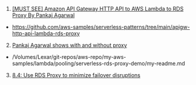 
1. [[MUST SEE] Amazon API Gateway HTTP API to AWS Lambda to RDS Proxy By Pankaj Agarwal](https://serverlessland.com/patterns/apigw-http-api-lambda-rds-proxy)
-  https://github.com/aws-samples/serverless-patterns/tree/main/apigw-http-api-lambda-rds-proxy
2. [Pankaj Agarwal shows with and without proxy](https://github.com/aws-samples/serverless-rds-proxy-demo)
- /Volumes/Lexar/git-repos/aws-repo/my-aws-samples/lambda/pooling/serverless-rds-proxy-demo/my-readme.md
3. [8.4: Use RDS Proxy to minimize failover disruptions](https://catalog.us-east-1.prod.workshops.aws/workshops/098605dc-8eee-4e84-85e9-c5c6c9e43de2/en-US/lab8-fault-tolerance/proxy)